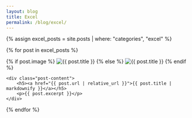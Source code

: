 ```yaml
---
layout: blog
title: Excel
permalink: /blog/excel/
---
```


{% assign excel_posts = site.posts | where: "categories", "excel" %}

{% for post in excel_posts %}
<div class="post-item">
    <div class="post-image">
        {% if post.image %}
        <img src="{{ post.image | relative_url }}" alt="{{ post.title }}">
        {% else %}
        <img src="{{ '/assets/images/featured_default.png' | asset_url }}" alt="{{ post.title }}">
        {% endif %}
    </div>

    <div class="post-content">
        <h5><a href="{{ post.url | relative_url }}">{{ post.title | markdownify }}</a></h5>
        <p>{{ post.excerpt }}</p>
    </div>
</div>
{% endfor %}
